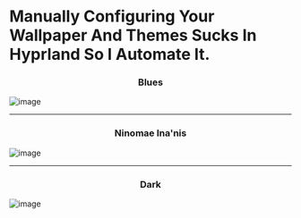 # Manually Configuring Your Wallpaper And Themes Sucks In Hyprland So I Automate It.
<h3 align="center">Blues</h3>

![image](https://github.com/user-attachments/assets/45a760c1-30f3-427a-ad90-ed6c5687cd64)

___

<h3 align="center">Ninomae Ina'nis</h3>

![image](https://github.com/user-attachments/assets/b896442a-96ec-418b-a22c-87eb215ec55a)

___

<h3 align="center">Dark</h3>

![image](https://github.com/user-attachments/assets/94382c8a-ec61-4a21-b12d-95a49e8236d8)
